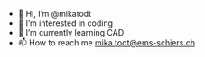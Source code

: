 - 👋 Hi, I’m @mikatodt
- 👀 I’m interested in coding
- 🌱 I’m currently learning CAD
- 📫 How to reach me mika.todt@ems-schiers.ch
